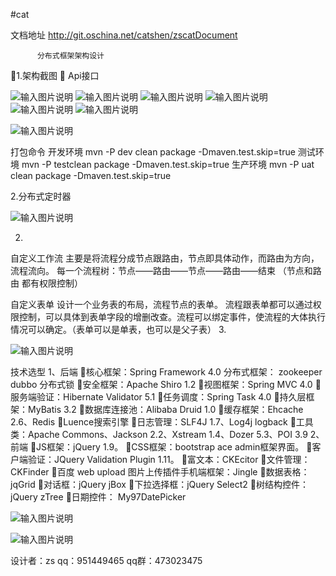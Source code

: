 #cat

文档地址   http://git.oschina.net/catshen/zscatDocument

          分布式框架架构设计
1.架构截图

Api接口  

![输入图片说明](http://git.oschina.net/uploads/images/2016/0226/013501_1f9f938e_134431.png "在这里输入图片标题")
![输入图片说明](http://git.oschina.net/uploads/images/2016/0226/013511_b180d076_134431.png "在这里输入图片标题")
![输入图片说明](http://git.oschina.net/uploads/images/2016/0226/013523_08038c7d_134431.png "在这里输入图片标题")
![输入图片说明](http://git.oschina.net/uploads/images/2016/0226/013534_c978b065_134431.png "在这里输入图片标题")
![输入图片说明](http://git.oschina.net/uploads/images/2016/0226/013544_d544ee61_134431.png "在这里输入图片标题")
![输入图片说明](http://git.oschina.net/uploads/images/2016/0226/013557_01273477_134431.png "在这里输入图片标题")

![输入图片说明](http://git.oschina.net/uploads/images/2016/0226/013608_4854e48f_134431.png "在这里输入图片标题")










打包命令 
开发环境  mvn -P dev clean package   -Dmaven.test.skip=true
测试环境  mvn -P testclean package   -Dmaven.test.skip=true
生产环境  mvn -P uat clean package   -Dmaven.test.skip=true



2.分布式定时器

![输入图片说明](http://git.oschina.net/uploads/images/2016/0226/013619_cbf3be05_134431.png "在这里输入图片标题")






2.


自定义工作流 主要是将流程分成节点跟路由，节点即具体动作，而路由为方向，流程流向。
每一个流程树：节点——路由——节点——路由——结束 （节点和路由 都有权限控制）




自定义表单  设计一个业务表的布局，流程节点的表单。
流程跟表单都可以通过权限控制，可以具体到表单字段的增删改查。流程可以绑定事件，使流程的大体执行情况可以确定。（表单可以是单表，也可以是父子表）
3.


![输入图片说明](http://git.oschina.net/uploads/images/2016/0226/013633_fd4a9e3e_134431.png "在这里输入图片标题")






技术选型
1、后端
核心框架：Spring Framework 4.0
       分布式框架： zookeeper dubbo 分布式锁
安全框架：Apache Shiro 1.2
视图框架：Spring MVC 4.0
服务端验证：Hibernate Validator 5.1
任务调度：Spring Task 4.0
持久层框架：MyBatis 3.2
数据库连接池：Alibaba Druid 1.0
缓存框架：Ehcache 2.6、Redis
Luence搜索引擎
日志管理：SLF4J 1.7、Log4j   logback
工具类：Apache Commons、Jackson 2.2、Xstream 1.4、Dozer 5.3、POI 3.9
2、前端
JS框架：jQuery 1.9。
CSS框架：bootstrap ace admin框架界面。
客户端验证：JQuery Validation Plugin 1.11。
富文本：CKEcitor
文件管理：CKFinder
百度 web upload 图片上传插件手机端框架：Jingle
数据表格：jqGrid
对话框：jQuery jBox
下拉选择框：jQuery Select2
树结构控件：jQuery zTree
日期控件： My97DatePicker






![输入图片说明](http://git.oschina.net/uploads/images/2016/0514/232902_d1be466f_134431.png "在这里输入图片标题")

![输入图片说明](http://git.oschina.net/uploads/images/2016/0514/232921_ff330f8c_134431.jpeg "在这里输入图片标题")





设计者：zs
qq：951449465
qq群：473023475


